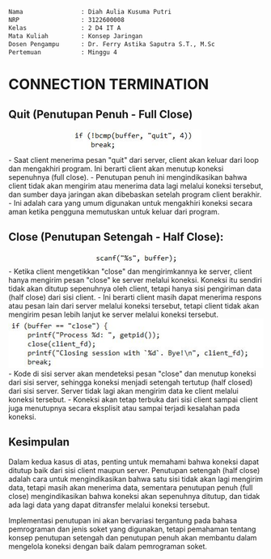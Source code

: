     Nama		        : Diah Aulia Kusuma Putri
    NRP		            : 3122600008
    Kelas		        : 2 D4 IT A
    Mata Kuliah	        : Konsep Jaringan
    Dosen Pengampu	    : Dr. Ferry Astika Saputra S.T., M.Sc
    Pertemuan           : Minggu 4

# CONNECTION TERMINATION

## **Quit (Penutupan Penuh - Full Close)**

<div align="center">
<img src="assets/client.JPG">
</div>
   - Saat client menerima pesan "quit" dari server, client akan keluar dari loop dan mengakhiri program. Ini berarti client akan menutup koneksi sepenuhnya (full close).
   - Penutupan penuh ini mengindikasikan bahwa client tidak akan mengirim atau menerima data lagi melalui koneksi tersebut, dan sumber daya jaringan akan dibebaskan setelah program client berakhir.
   - Ini adalah cara yang umum digunakan untuk mengakhiri koneksi secara aman ketika pengguna memutuskan untuk keluar dari program.

## **Close (Penutupan Setengah - Half Close):**

<div align="center">
<img src="assets/client-scanf.JPG">
</div>
   - Ketika client mengetikkan "close" dan mengirimkannya ke server, client hanya mengirim pesan "close" ke server melalui koneksi. Koneksi itu sendiri tidak akan ditutup sepenuhnya oleh client, tetapi hanya sisi pengiriman data (half close) dari sisi client.
   - Ini berarti client masih dapat menerima respons atau pesan lain dari server melalui koneksi tersebut, tetapi client tidak akan mengirim pesan lebih lanjut ke server melalui koneksi tersebut.
<div align="center">
<img src="assets/server-close.JPG">
</div>
   - Kode di sisi server akan mendeteksi pesan "close" dan menutup koneksi dari sisi server, sehingga koneksi menjadi setengah tertutup (half closed) dari sisi server. Server tidak lagi akan mengirim data ke client melalui koneksi tersebut.
   - Koneksi akan tetap terbuka dari sisi client sampai client juga menutupnya secara eksplisit atau sampai terjadi kesalahan pada koneksi.

## Kesimpulan

Dalam kedua kasus di atas, penting untuk memahami bahwa koneksi dapat ditutup baik dari sisi client maupun server. Penutupan setengah (half close) adalah cara untuk mengindikasikan bahwa satu sisi tidak akan lagi mengirim data, tetapi masih akan menerima data, sementara penutupan penuh (full close) mengindikasikan bahwa koneksi akan sepenuhnya ditutup, dan tidak ada lagi data yang dapat ditransfer melalui koneksi tersebut.

Implementasi penutupan ini akan bervariasi tergantung pada bahasa pemrograman dan jenis soket yang digunakan, tetapi pemahaman tentang konsep penutupan setengah dan penutupan penuh akan membantu dalam mengelola koneksi dengan baik dalam pemrograman soket.

